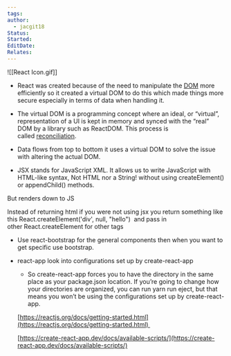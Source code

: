 ```yaml
---
tags: 
author:
  - jacgit18
Status: 
Started: 
EditDate: 
Relates:
---
```

![[React Icon.gif]]

-   React was created because of the need to manipulate the [DOM](onenote:Markup%20Language.one#DOM&section-id={da439dc5-1ba5-4ca1-a3ec-ea25cd45339b}&page-id={fc0baa67-e76e-42ee-a04a-daffc5d782d4}&end) more efficiently so it created a virtual DOM to do this which made things more secure especially in terms of data when handling it. 
    

-   The virtual DOM is a programming concept where an ideal, or “virtual”, representation of a UI is kept in memory and synced with the “real” DOM by a library such as ReactDOM. This process is called [reconciliation](https://reactjs.org/docs/reconciliation.html). 
    

-   Data flows from top to bottom it uses a virtual DOM to solve the issue with altering the actual DOM. 
    

-   JSX stands for JavaScript XML. It allows us to write JavaScript with HTML-like syntax, Not HTML nor a String! without using createElement() or appendChild() methods. 
    

But renders down to JS 

Instead of returning html if you were not using jsx you return something like this React.createElement('div', null, "hello")  and pass in other React.createElement for other tags 

-   Use react-bootstrap for the general components then when you want to get specific use bootstrap. 
    

-   react-app look into configurations set up by create-react-app 
    
    -   So create-react-app forces you to have the directory in the same place as your package.json location. If you’re going to change how your directories are organized, you can run yarn run eject, but that means you won’t be using the configurations set up by create-react-app. 
        
    
    [https://reactjs.org/docs/getting-started.html](https://reactjs.org/docs/getting-started.html) 
    
    [https://create-react-app.dev/docs/available-scripts/](https://create-react-app.dev/docs/available-scripts/)